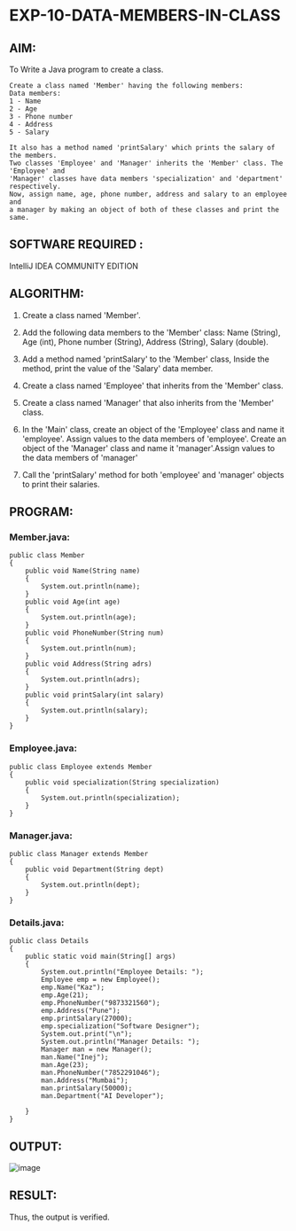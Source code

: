 # EXP-10-DATA-MEMBERS-IN-CLASS
## AIM:
To Write a Java program to create a class.
```
Create a class named 'Member' having the following members:
Data members:
1 - Name
2 - Age
3 - Phone number
4 - Address
5 - Salary

It also has a method named 'printSalary' which prints the salary of the members.
Two classes 'Employee' and 'Manager' inherits the 'Member' class. The 'Employee' and 
'Manager' classes have data members 'specialization' and 'department' respectively. 
Now, assign name, age, phone number, address and salary to an employee and
a manager by making an object of both of these classes and print the same.
```
## SOFTWARE REQUIRED :
IntelliJ IDEA COMMUNITY EDITION

## ALGORITHM:
1. Create a class named 'Member'.

2. Add the following data members to the 'Member' class: Name (String), Age (int), Phone number (String), Address (String), Salary (double).

3. Add a method named 'printSalary' to the 'Member' class, Inside the method, print the value of the 'Salary' data member.

4. Create a class named 'Employee' that inherits from the 'Member' class.

5. Create a class named 'Manager' that also inherits from the 'Member' class.

6. In the 'Main' class, create an object of the 'Employee' class and name it 'employee'. Assign values to the data members of 'employee'. Create an object of the 'Manager' class and name it 'manager'.Assign values to the data members of 'manager'

7. Call the 'printSalary' method for both 'employee' and 'manager' objects to print their salaries.

## PROGRAM:
### Member.java:
```
public class Member
{
    public void Name(String name)
    {
        System.out.println(name);
    }
    public void Age(int age)
    {
        System.out.println(age);
    }
    public void PhoneNumber(String num)
    {
        System.out.println(num);
    }
    public void Address(String adrs)
    {
        System.out.println(adrs);
    }
    public void printSalary(int salary)
    {
        System.out.println(salary);
    }
}
```

### Employee.java:
```
public class Employee extends Member
{
    public void specialization(String specialization)
    {
        System.out.println(specialization);
    }
}
```
### Manager.java:
```
public class Manager extends Member
{
    public void Department(String dept)
    {
        System.out.println(dept);
    }
}
```
### Details.java:
```
public class Details
{
    public static void main(String[] args)
    {
        System.out.println("Employee Details: ");
        Employee emp = new Employee();
        emp.Name("Kaz");
        emp.Age(21);
        emp.PhoneNumber("9873321560");
        emp.Address("Pune");
        emp.printSalary(27000);
        emp.specialization("Software Designer");
        System.out.print("\n");
        System.out.println("Manager Details: ");
        Manager man = new Manager();
        man.Name("Inej");
        man.Age(23);
        man.PhoneNumber("7852291046");
        man.Address("Mumbai");
        man.printSalary(50000);
        man.Department("AI Developer");

    }
}
```
## OUTPUT:
![image](https://github.com/sangeethak15-AI/EXP-10-DATA-MEMBERS-IN-CLASS/assets/93992063/03bcc3ff-d66a-4d02-a8af-f74fe37d3f48)


## RESULT:
Thus, the output is verified.

